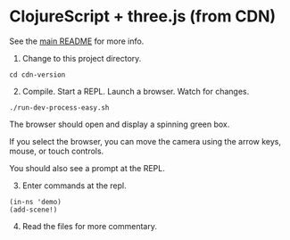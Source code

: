 # ClojureScript + three.js (from CDN)

See the [main README](../README.md) for more info.

1. Change to this project directory.
```
cd cdn-version
```

2. Compile. Start a REPL. Launch a browser. Watch for changes.
```
./run-dev-process-easy.sh
```

The browser should open and display a spinning green box.

If you select the browser, you can move the camera using the arrow keys, mouse,
or touch controls.

You should also see a prompt at the REPL.

3. Enter commands at the repl.

```
(in-ns 'demo)
(add-scene!)

```

4. Read the files for more commentary.
